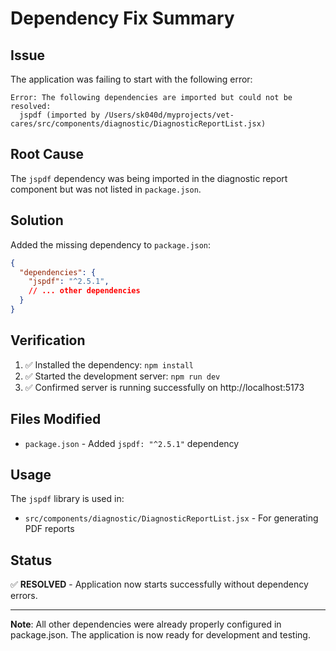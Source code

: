 # Dependency Fix Summary

## Issue
The application was failing to start with the following error:
```
Error: The following dependencies are imported but could not be resolved:
  jspdf (imported by /Users/sk040d/myprojects/vet-cares/src/components/diagnostic/DiagnosticReportList.jsx)
```

## Root Cause
The `jspdf` dependency was being imported in the diagnostic report component but was not listed in `package.json`.

## Solution
Added the missing dependency to `package.json`:

```json
{
  "dependencies": {
    "jspdf": "^2.5.1",
    // ... other dependencies
  }
}
```

## Verification
1. ✅ Installed the dependency: `npm install`
2. ✅ Started the development server: `npm run dev`
3. ✅ Confirmed server is running successfully on http://localhost:5173

## Files Modified
- `package.json` - Added `jspdf: "^2.5.1"` dependency

## Usage
The `jspdf` library is used in:
- `src/components/diagnostic/DiagnosticReportList.jsx` - For generating PDF reports

## Status
✅ **RESOLVED** - Application now starts successfully without dependency errors.

---

**Note**: All other dependencies were already properly configured in package.json. The application is now ready for development and testing. 